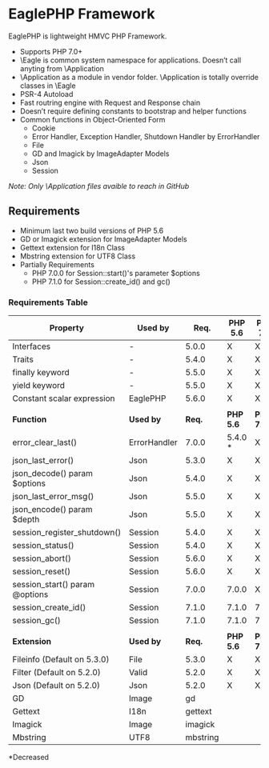 # EaglePHP Framework

EaglePHP is lightweight HMVC PHP Framework.

 * Supports PHP 7.0+
 * \Eagle is common system namespace for applications. Doesn’t call anyting from \Application
 * \Application as a module in vendor folder. \Application is totally override classes in \Eagle
 * PSR-4 Autoload
 * Fast routring engine with Request and Response chain
 * Doesn’t require defining constants to bootstrap and helper functions
 * Common functions in Object-Oriented Form
   * Cookie
   * Error Handler, Exception Handler, Shutdown Handler by ErrorHandler
   * File
   * GD and Imagick by ImageAdapter Models
   * Json
   * Session


 *Note: Only \Application files avaible to reach in GitHub*

## Requirements

 * Minimum last two build versions of PHP 5.6
 * GD or Imagick extension for ImageAdapter Models
 * Gettext extension for I18n Class
 * Mbstring extension for UTF8 Class
 * Partially Requirements
   * PHP 7.0.0 for Session::start()'s parameter $options
   * PHP 7.1.0 for Session::create_id() and gc()

### Requirements Table

| **Property**                   | **Used by**  | **Req.** | **PHP 5.6** | **PHP 7.0** | **PHP 7.1** |
|--------------------------------|--------------|----------|-------------|-------------|-------------|
| Interfaces                     | -            | 5.0.0    | X           | X           | X           |
| Traits                         | -            | 5.4.0    | X           | X           | X           |
| finally keyword                | -            | 5.5.0    | X           | X           | X           |
| yield keyword                  | -            | 5.5.0    | X           | X           | X           |
| Constant scalar expression     | EaglePHP     | 5.6.0    | X           | X           | X           |
|                                |              |          |             |             |             |
| **Function**                   | **Used by**  | **Req.** | **PHP 5.6** | **PHP 7.0** | **PHP 7.1** |
| error_clear_last()             | ErrorHandler | 7.0.0    | 5.4.0 *     | X           | X           |
| json_last_error()              | Json         | 5.3.0    | X           | X           | X           |
| json_decode() param $options   | Json         | 5.4.0    | X           | X           | X           |
| json_last_error_msg()          | Json         | 5.5.0    | X           | X           | X           |
| json_encode() param $depth     | Json         | 5.5.0    | X           | X           | X           |
| session_register_shutdown()    | Session      | 5.4.0    | X           | X           | X           |
| session_status()               | Session      | 5.4.0    | X           | X           | X           |
| session_abort()                | Session      | 5.6.0    | X           | X           | X           |
| session_reset()                | Session      | 5.6.0    | X           | X           | X           |
| session_start() param @options | Session      | 7.0.0    | 7.0.0       | X           | X           |
| session_create_id()            | Session      | 7.1.0    | 7.1.0       | 7.1.0       | X           |
| session_gc()                   | Session      | 7.1.0    | 7.1.0       | 7.1.0       | X           |
|                                |              |          |             |             |             |
| **Extension**                  | **Used by**  | **Req.** | **PHP 5.6** | **PHP 7.0** | **PHP 7.1** |
| Fileinfo (Default on 5.3.0)    | File         | 5.3.0    | X           | X           | X           |
| Filter (Default on 5.2.0)      | Valid        | 5.2.0    | X           | X           | X           |
| Json (Default on 5.2.0)        | Json         | 5.2.0    | X           | X           | X           |
| GD                             | Image        | gd       |             |             |             |
| Gettext                        | I18n         | gettext  |             |             |             |
| Imagick                        | Image        | imagick  |             |             |             |
| Mbstring                       | UTF8         | mbstring |             |             |             |

*Decreased
